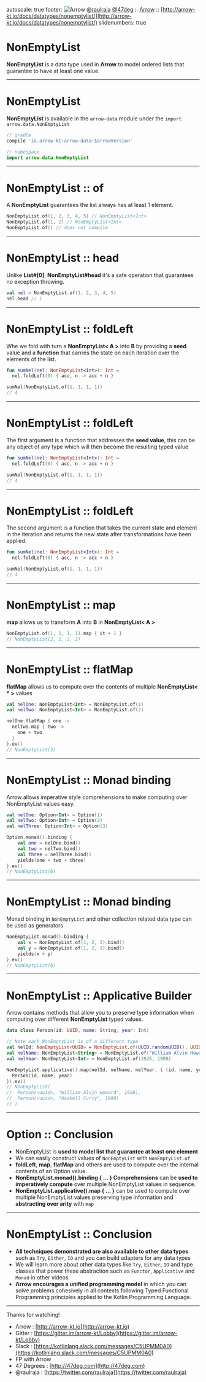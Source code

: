 autoscale: true
footer: ![Arrow](arrow-brand-128x128.png) [@raulraja](https://twitter.com/raulraja) [@47deg](https://twitter.com/47deg) :: [Λrrow](http://arrow-kt.io) :: [http://arrow-kt.io/docs/datatypes/nonemptylist/](http://arrow-kt.io/docs/datatypes/nonemptylist/)
slidenumbers: true

# NonEmptyList 

__NonEmptyList__ is a data type used in __Λrrow__ to model ordered lists that guarantee to have at least one value.

---

# NonEmptyList

__NonEmptyList__ is available in the `arrow-data` module under the `import arrow.data.NonEmptyList`

```groovy
// gradle
compile 'io.arrow-kt:arrow-data:$arrowVersion'
```

```kotlin
// namespace
import arrow.data.NonEmptyList
```

---

# NonEmptyList :: of

A __NonEmptyList__ guarantees the list always has at least 1 element.

```kotlin
NonEmptyList.of(1, 2, 3, 4, 5) // NonEmptyList<Int>
NonEmptyList.of(1, 2) // NonEmptyList<Int>
NonEmptyList.of() // does not compile
```

---

# NonEmptyList :: head

Unlike __List#[0]__, __NonEmptyList#head__ it's a safe operation that guarantees no exception throwing.

```kotlin
val nel = NonEmptyList.of(1, 2, 3, 4, 5)
nel.head // 1
```

---

# NonEmptyList :: foldLeft

Whe we fold with turn a __NonEmptyList< A >__ into __B__ by providing a __seed__ value and a __function__ that carries the state on each iteration over the elements of the list.

```kotlin
fun sumNel(nel: NonEmptyList<Int>): Int = 
  nel.foldLeft(0) { acc, n -> acc + n }

sumNel(NonEmptyList.of(1, 1, 1, 1)) 
// 4
```

---

# NonEmptyList :: foldLeft

The first argument is a function that addresses the __seed value__, this can be any object of any type which will then become the resulting typed value

```kotlin
fun sumNel(nel: NonEmptyList<Int>): Int = 
  nel.foldLeft(0) { acc, n -> acc + n }

sumNel(NonEmptyList.of(1, 1, 1, 1)) 
// 4
```

---

# NonEmptyList :: foldLeft

The second argument is a function that takes the current state and element in the iteration and returns the new state after transformations have been applied.

```kotlin
fun sumNel(nel: NonEmptyList<Int>): Int = 
  nel.foldLeft(0) { acc, n -> acc + n }

sumNel(NonEmptyList.of(1, 1, 1, 1)) 
// 4
```

---

# NonEmptyList :: map

__map__ allows us to transform __A__ into __B__ in __NonEmptyList< A >__

```kotlin
NonEmptyList.of(1, 1, 1, 1).map { it + 1 }
// NonEmptyList(2, 2, 2, 2)
```

---

# NonEmptyList :: flatMap

__flatMap__ allows us to compute over the contents of multiple __NonEmptyList< * >__ values 

```kotlin
val nelOne: NonEmptyList<Int> = NonEmptyList.of(1)
val nelTwo: NonEmptyList<Int> = NonEmptyList.of(2)

nelOne.flatMap { one -> 
  nelTwo.map { two -> 
    one + two  
  }
}.ev()
// NonEmptyList(3)
```

---

# NonEmptyList :: Monad binding

Λrrow allows imperative style comprehensions to make computing over NonEmptyList values easy.

```kotlin
val nelOne: Option<Int> = Option(1)
val nelTwo: Option<Int> = Option(2)
val nelThree: Option<Int> = Option(3)

Option.monad().binding {
    val one = nelOne.bind()
    val two = nelTwo.bind()
    val three = nelThree.bind()
    yields(one + two + three)
}.ev()
// NonEmptyList(6)
```

---

# NonEmptyList :: Monad binding

Monad binding in `NonEmptyList` and other collection related data type can be used as generators

```kotlin
NonEmptyList.monad().binding {
    val x = NonEmptyList.of(1, 2, 3).bind()
    val y = NonEmptyList.of(1, 2, 3).bind()
    yields(x + y)
}.ev()
// NonEmptyList(6)
```

---

# NonEmptyList :: Applicative Builder

Λrrow contains methods that allow you to preserve type information when computing over different __NonEmptyList__ typed values.

```kotlin
data class Person(id: UUID, name: String, year: Int)

// Note each NonEmptyList is of a different type
val nelId: NonEmptyList<UUID> = NonEmptyList.of(UUID.randomUUID(), UUID.randomUUID())
val nelName: NonEmptyList<String> = NonEmptyList.of("William Alvin Howard", "Haskell Curry")
val nelYear: NonEmptyList<Int> = NonEmptyList.of(1926, 1900)

NonEmptyList.applicative().map(nelId, nelName, nelYear, { (id, name, year) ->
  Person(id, name, year)
}).ev()
// NonEmptyList(
//  Person(<uuid>, "William Alvin Howard", 1926), 
//  Person(<uuid>, "Haskell Curry", 1900)
// )
```

---

# Option :: Conclusion

- NonEmptyList is __used to model list that guarantee at least one element__ 
- We can easily construct values of `NonEmptyList` with `NonEmptyList.of`
- __foldLeft__, __map__, __flatMap__ and others are used to compute over the internal contents of an Option value.
- __NonEmptyList.monad().binding { ... } Comprehensions__ can be __used to imperatively compute__ over multiple NonEmptyList values in sequence.
- __NonEmptyList.applicative().map { ... }__ can be used to compute over multiple NonEmptyList values preserving type information and __abstracting over arity__ with `map`

---

# NonEmptyList :: Conclusion

- __All techniques demonstrated are also available to other data types__ such as `Try`, `Either`, `IO` and you can build adapters for any data types
- We will learn more about other data types like `Try`, `Either`, `IO` and type classes that power these abstraction such as `Functor`, `Applicative` and `Monad` in other videos.
- __Λrrow encourages a unified programming model__ in which you can solve problems cohesively in all contexts following Typed Functional Programming principles applied to the Kotlin Programming Language.

---

Thanks for watching!

- Λrrow : [http://arrow-kt.io](http://arrow-kt.io)
- Gitter : [https://gitter.im/arrow-kt/Lobby](https://gitter.im/arrow-kt/Lobby)
- Slack : [https://kotlinlang.slack.com/messages/C5UPMM0A0](https://kotlinlang.slack.com/messages/C5UPMM0A0)
- FP with Arrow 
- 47 Degrees : [http://47deg.com](http://47deg.com)
- @raulraja : [https://twitter.com/raulraja](https://twitter.com/raulraja)
